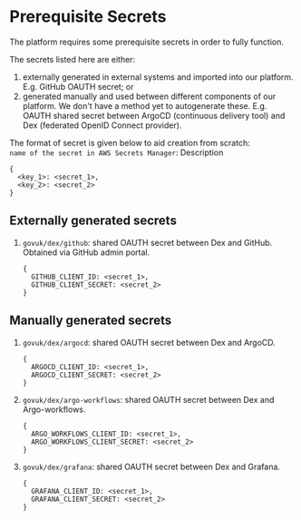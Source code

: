 # Prerequisite Secrets

The platform requires some prerequisite secrets in order to fully function.

The secrets listed here are either:
1. externally generated in external systems and imported into our platform. E.g.
   GitHub OAUTH secret; or
2. generated manually and used between different components of our platform.
   We don't have a method yet to autogenerate these. E.g. OAUTH shared secret between
   ArgoCD (continuous delivery tool) and Dex (federated OpenID Connect provider).

The format of secret is given below to aid creation from scratch:  
`name of the secret in AWS Secrets Manager`: Description

```
{
  <key_1>: <secret_1>,
  <key_2>: <secret_2>
}
```


## Externally generated secrets

1. `govuk/dex/github`: shared OAUTH secret between Dex and GitHub. Obtained via
   GitHub admin portal.

   ```
   {
     GITHUB_CLIENT_ID: <secret_1>,
     GITHUB_CLIENT_SECRET: <secret_2>
   }
   ```

## Manually generated secrets

1. `govuk/dex/argocd`: shared OAUTH secret between Dex and ArgoCD.

   ```
   {
     ARGOCD_CLIENT_ID: <secret_1>,
     ARGOCD_CLIENT_SECRET: <secret_2>
   }
   ```

2. `govuk/dex/argo-workflows`: shared OAUTH secret between Dex and Argo-workflows.

   ```
   {
     ARGO_WORKFLOWS_CLIENT_ID: <secret_1>,
     ARGO_WORKFLOWS_CLIENT_SECRET: <secret_2>
   }
   ```

 3. `govuk/dex/grafana`: shared OAUTH secret between Dex and Grafana.

    ```
    {
      GRAFANA_CLIENT_ID: <secret_1>,
      GRAFANA_CLIENT_SECRET: <secret_2>
    }
    ```
